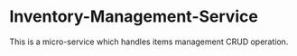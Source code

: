 # Inventory-Management-Service
This is a micro-service which handles items management CRUD operation.
